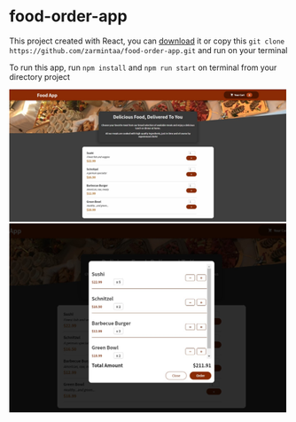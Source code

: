 # food-order-app

This project created with React, you can [download](https://github.com/zarmintaa/food-order-app/archive/refs/heads/main.zip) it or copy this `git clone https://github.com/zarmintaa/food-order-app.git` and run on your terminal 

To run this app, run `npm install` and `npm run start` on terminal from your directory project

<img src="src/assets/food-app1.jpg" width="500"/>
<img src="src/assets/food2.jpg" width="500"/>
